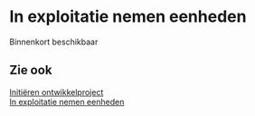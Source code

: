 # In exploitatie nemen eenheden

Binnenkort beschikbaar

## Zie ook

[Initiëren ontwikkelproject](../initieren-ontwikkelproject/)  
[In exploitatie nemen eenheden](../in-exploitatie-nemen-eenheden/)
